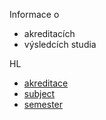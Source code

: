 Informace o 
- akreditacích
- výsledcích studia

HL
- [akreditace](/granting/accreditation/view/2766fc9a-b095-11ed-9bd8-0242ac110002)
- [subject](/granting/subject/view/ce250a68-b095-11ed-9bd8-0242ac110002)
- [semester](/granting/semester/view/ce250af4-b095-11ed-9bd8-0242ac110002)
